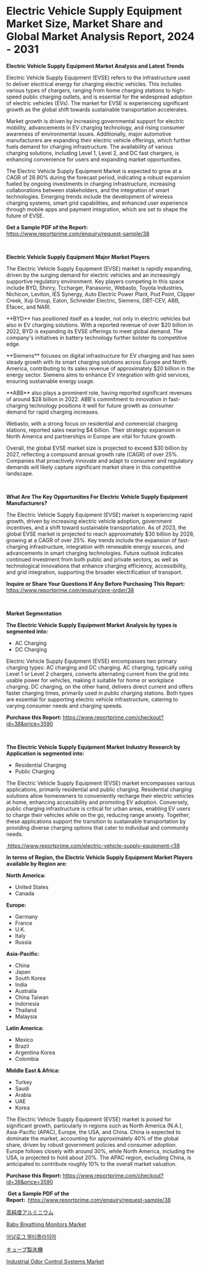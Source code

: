 <p><h1>Electric Vehicle Supply Equipment Market Size, Market Share and Global Market Analysis Report, 2024 - 2031</h1></p><p><strong>Electric Vehicle Supply Equipment Market Analysis and Latest Trends</strong></p>
<p><p>Electric Vehicle Supply Equipment (EVSE) refers to the infrastructure used to deliver electrical energy for charging electric vehicles. This includes various types of chargers, ranging from home charging stations to high-speed public charging outlets, and is essential for the widespread adoption of electric vehicles (EVs). The market for EVSE is experiencing significant growth as the global shift towards sustainable transportation accelerates.</p><p>Market growth is driven by increasing governmental support for electric mobility, advancements in EV charging technology, and rising consumer awareness of environmental issues. Additionally, major automotive manufacturers are expanding their electric vehicle offerings, which further fuels demand for charging infrastructure. The availability of various charging solutions, including Level 1, Level 2, and DC fast chargers, is enhancing convenience for users and expanding market opportunities.</p><p>The Electric Vehicle Supply Equipment Market is expected to grow at a CAGR of 28.90% during the forecast period, indicating a robust expansion fueled by ongoing investments in charging infrastructure, increasing collaborations between stakeholders, and the integration of smart technologies. Emerging trends include the development of wireless charging systems, smart grid capabilities, and enhanced user experience through mobile apps and payment integration, which are set to shape the future of EVSE.</p></p>
<p><strong>Get a Sample PDF of the Report:&nbsp;</strong> <a href="https://www.reportprime.com/enquiry/request-sample/38">https://www.reportprime.com/enquiry/request-sample/38</a></p>
<p>&nbsp;</p>
<p><strong>Electric Vehicle Supply Equipment Major Market Players</strong></p>
<p><p>The Electric Vehicle Supply Equipment (EVSE) market is rapidly expanding, driven by the surging demand for electric vehicles and an increasingly supportive regulatory environment. Key players competing in this space include BYD, Shinry, Tccharger, Panasonic, Webasto, Toyota Industries, Nichicon, Leviton, IES Synergy, Auto Electric Power Plant, Pod Point, Clipper Creek, Xuji Group, Eaton, Schneider Electric, Siemens, DBT-CEV, ABB, Efacec, and NARI.</p><p>**BYD** has positioned itself as a leader, not only in electric vehicles but also in EV charging solutions. With a reported revenue of over $20 billion in 2022, BYD is expanding its EVSE offerings to meet global demand. The company's initiatives in battery technology further bolster its competitive edge.</p><p>**Siemens** focuses on digital infrastructure for EV charging and has seen steady growth with its smart charging solutions across Europe and North America, contributing to its sales revenue of approximately $20 billion in the energy sector. Siemens aims to enhance EV integration with grid services, ensuring sustainable energy usage.</p><p>**ABB** also plays a prominent role, having reported significant revenues of around $28 billion in 2022. ABB's commitment to innovation in fast-charging technology positions it well for future growth as consumer demand for rapid charging increases.</p><p>Webasto, with a strong focus on residential and commercial charging stations, reported sales nearing $4 billion. Their strategic expansion in North America and partnerships in Europe are vital for future growth.</p><p>Overall, the global EVSE market size is projected to exceed $30 billion by 2027, reflecting a compound annual growth rate (CAGR) of over 25%. Companies that proactively innovate and adapt to consumer and regulatory demands will likely capture significant market share in this competitive landscape.</p></p>
<p>&nbsp;</p>
<p><strong>What Are The Key Opportunities For Electric Vehicle Supply Equipment Manufacturers?</strong></p>
<p><p>The Electric Vehicle Supply Equipment (EVSE) market is experiencing rapid growth, driven by increasing electric vehicle adoption, government incentives, and a shift toward sustainable transportation. As of 2023, the global EVSE market is projected to reach approximately $30 billion by 2028, growing at a CAGR of over 25%. Key trends include the expansion of fast-charging infrastructure, integration with renewable energy sources, and advancements in smart charging technologies. Future outlook indicates continued investment from both public and private sectors, as well as technological innovations that enhance charging efficiency, accessibility, and grid integration, supporting the broader electrification of transport.</p></p>
<p><strong>Inquire or Share Your Questions If Any Before Purchasing This Report:</strong> <a href="https://www.reportprime.com/enquiry/pre-order/38">https://www.reportprime.com/enquiry/pre-order/38</a></p>
<p>&nbsp;</p>
<p><strong>Market Segmentation</strong></p>
<p><strong>The Electric Vehicle Supply Equipment Market Analysis by types is segmented into:</strong></p>
<p><ul><li>AC Charging</li><li>DC Charging</li></ul></p>
<p><p>Electric Vehicle Supply Equipment (EVSE) encompasses two primary charging types: AC charging and DC charging. AC charging, typically using Level 1 or Level 2 chargers, converts alternating current from the grid into usable power for vehicles, making it suitable for home or workplace charging. DC charging, on the other hand, delivers direct current and offers faster charging times, primarily used in public charging stations. Both types are essential for supporting electric vehicle infrastructure, catering to varying consumer needs and charging speeds.</p></p>
<p><strong>Purchase this Report:&nbsp;</strong><a href="https://www.reportprime.com/checkout?id=38&price=3590">https://www.reportprime.com/checkout?id=38&price=3590</a></p>
<p>&nbsp;</p>
<p><strong>The Electric Vehicle Supply Equipment Market Industry Research by Application is segmented into:</strong></p>
<p><ul><li>Residential Charging</li><li>Public Charging</li></ul></p>
<p><p>The Electric Vehicle Supply Equipment (EVSE) market encompasses various applications, primarily residential and public charging. Residential charging solutions allow homeowners to conveniently recharge their electric vehicles at home, enhancing accessibility and promoting EV adoption. Conversely, public charging infrastructure is critical for urban areas, enabling EV users to charge their vehicles while on the go, reducing range anxiety. Together, these applications support the transition to sustainable transportation by providing diverse charging options that cater to individual and community needs.</p></p>
<p><a href="https://www.reportprime.com/electric-vehicle-supply-equipment-r38">&nbsp;https://www.reportprime.com/electric-vehicle-supply-equipment-r38</a></p>
<p><strong>In terms of Region, the Electric Vehicle Supply Equipment Market Players available by Region are:</strong></p>
<p>
    <p> <strong> North America: </strong>
        <ul>
            <li>United States</li>
            <li>Canada</li>
        </ul>
        </p> 
    <p> <strong> Europe: </strong>
        <ul>
            <li>Germany</li>
            <li>France</li>
            <li>U.K.</li>
            <li>Italy</li>
            <li>Russia</li>
        </ul>
        </p> 
    <p> <strong> Asia-Pacific: </strong>
        <ul>
            <li>China</li>
            <li>Japan</li>
            <li>South Korea</li>
            <li>India</li>
            <li>Australia</li>
            <li>China Taiwan</li>
            <li>Indonesia</li>
            <li>Thailand</li>
            <li>Malaysia</li>
        </ul>
        </p> 
    <p> <strong> Latin America: </strong>
        <ul>
            <li>Mexico</li>
            <li>Brazil</li>
            <li>Argentina Korea</li>
            <li>Colombia</li>
        </ul>
        </p> 
    <p> <strong> Middle East & Africa: </strong>
        <ul>
            <li>Turkey</li>
            <li>Saudi</li>
            <li>Arabia</li>
            <li>UAE</li>
            <li>Korea</li>
        </ul>
    </p>
    </p>
<p><p>The Electric Vehicle Supply Equipment (EVSE) market is poised for significant growth, particularly in regions such as North America (N.A.), Asia-Pacific (APAC), Europe, the USA, and China. China is expected to dominate the market, accounting for approximately 40% of the global share, driven by robust government policies and consumer adoption. Europe follows closely with around 30%, while North America, including the USA, is projected to hold about 20%. The APAC region, excluding China, is anticipated to contribute roughly 10% to the overall market valuation.</p></p>
<p><strong>Purchase this Report: </strong><a href="https://www.reportprime.com/checkout?id=38&price=3590">https://www.reportprime.com/checkout?id=38&price=3590</a></p>
<p>&nbsp;<strong>Get a Sample PDF of the Report:&nbsp;&nbsp;</strong><a href="https://www.reportprime.com/enquiry/request-sample/38">https://www.reportprime.com/enquiry/request-sample/38</a></p>
<p><strong></strong></p>
<p><p><a href="https://medium.com/@lavonnedefsmc/2024%E5%B9%B4%E3%81%8B%E3%82%892031%E5%B9%B4%E3%81%BE%E3%81%A7%E3%81%AE%E9%AB%98%E7%B4%94%E5%BA%A6%E3%82%A2%E3%83%AB%E3%83%9F%E3%83%8B%E3%82%A6%E3%83%A0%E5%B8%82%E5%A0%B4%E3%81%AE%E6%88%90%E9%95%B7%E8%A6%8B%E9%80%9A%E3%81%97%E3%81%8A%E3%82%88%E3%81%B3-%E7%94%A8%E9%80%94%E5%88%A5-%E5%B8%82%E5%A0%B4%E5%9C%B0%E5%9F%9F%E3%81%AE%E8%A6%8B%E9%80%9A%E3%81%97%E3%81%A8%E5%8F%8E%E7%9B%8A%E3%81%AB%E3%82%88%E3%82%8B%E5%B8%82%E5%A0%B4%E5%8B%95%E5%90%91%E5%88%86%E6%9E%90%E3%81%AB%E5%9F%BA%E3%81%A5%E3%81%84%E3%81%9F10-8-%E3%81%AEcagr%E4%BA%88%E6%B8%AC-61c11b3c1951">高純度アルミニウム</a></p><p><a href="https://issuu.com/reportprime-2/docs/baby-breathing-monitors-market-size_cb79c9aeee5188">Baby Breathing Monitors Market</a></p><p><a href="https://medium.com/@daniedoyle89/%EC%95%84%EB%82%A0%EB%A1%9C%EA%B7%B8-%EB%B0%B0%EC%88%98%EA%B8%B0-%EC%8B%9C%EC%9E%A5-%EC%A0%84%EB%A7%9D-2024%EB%85%84%EB%B6%80%ED%84%B0-2031%EB%85%84%EA%B9%8C%EC%A7%80%EC%9D%98-%EA%B8%80%EB%A1%9C%EB%B2%8C-%EC%8B%9C%EC%9E%A5-%EB%8F%99%ED%96%A5-%EB%B0%8F-%EB%B6%84%EC%84%9D-105%ED%8E%98%EC%9D%B4%EC%A7%80-%ED%8F%AC%ED%95%A8-1fbcf3926ebe">아날로그 멀티플라이어</a></p><p><a href="https://medium.com/@lavonnedefsmc/2024%E5%B9%B4%E3%81%8B%E3%82%892031%E5%B9%B4%E3%81%BE%E3%81%A7%E3%81%AE%E6%9C%9F%E9%96%93%E3%81%AB%E3%81%8A%E3%81%91%E3%82%8B%E3%82%AD%E3%83%A5%E3%83%BC%E3%83%96%E3%82%A2%E3%82%A4%E3%82%B9%E3%83%A1%E3%83%BC%E3%82%AB%E3%83%BC%E5%B8%82%E5%A0%B4%E3%82%B7%E3%82%A7%E3%82%A2%E3%81%A8%E7%AB%B6%E4%BA%89%E7%92%B0%E5%A2%83%E3%81%AB%E3%81%A4%E3%81%84%E3%81%A6%E3%81%AE%E6%B4%9E%E5%AF%9F-cf58e1b095ab">キューブ製氷機</a></p><p><a href="https://medium.com/@zoe.dyer9808709/global-industrial-odor-control-systems-market-is-projected-to-grow-at-a-cagr-of-10-forcasted-for-9c62f61527c9">Industrial Odor Control Systems Market</a></p></p>